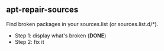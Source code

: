## apt-repair-sources

Find broken packages in your sources.list (or sources.list.d/*).

 * Step 1: display what's broken (**DONE**)
 * Step 2: fix it

